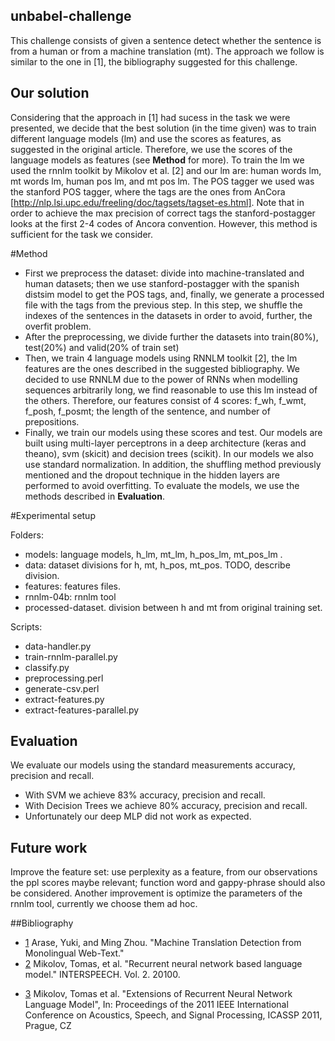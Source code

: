## unbabel-challenge
This challenge consists of given a sentence detect whether the sentence is from a human or from a machine translation (mt). The approach we follow is similar to the one in [1], the bibliography suggested for this challenge.

## Our solution
Considering that the approach in [1] had sucess in the task we were presented, we decide that the best solution (in the time given) was to train different language models (lm) and use the scores as features, as suggested in the original article. Therefore, we use the scores of the language models as features (see __Method__ for more). To train the lm we used the rnnlm toolkit by Mikolov et al. [2] and our lm are: human words lm, mt words lm, human pos lm, and mt pos lm. The POS tagger we used was the stanford POS tagger, where the tags are the ones from AnCora [http://nlp.lsi.upc.edu/freeling/doc/tagsets/tagset-es.html]. Note that in order to achieve the max precision of correct tags the stanford-postagger looks at the first 2-4 codes of Ancora convention. However, this method is sufficient for the task we consider.

#Method
+ First we preprocess the dataset: divide into machine-translated and human datasets; then we use stanford-postagger with the spanish distsim model to get the POS tags, and, finally, we generate a processed file with the tags from the previous step. In this step, we shuffle the indexes of the sentences in the datasets in order to avoid, further, the overfit problem.
+ After the preprocessing, we divide further the datasets into train(80%), test(20%) and valid(20% of train set)
+ Then, we train 4 language models using RNNLM toolkit [2], the lm features are the ones described in the suggested bibliography. We decided to use RNNLM due to the power of RNNs when modelling sequences arbitrarily long, we find reasonable to use this lm instead of the others. Therefore, our features consist of 4 scores: f\_wh, f\_wmt, f\_posh, f\_posmt; the length of the sentence, and number of prepositions.
+ Finally, we train our models using these scores and test. Our models are built using multi-layer perceptrons in a deep architecture (keras and theano), svm (skicit) and decision trees (scikit). In our models we also use standard normalization. In addition, the shuffling method previously mentioned and the dropout technique in the hidden layers are performed to avoid overfitting. To evaluate the models, we use the methods described in __Evaluation__.

#Experimental setup

Folders:
+ models: language models, h\_lm, mt\_lm, h\_pos\_lm, mt\_pos\_lm .
+ data: dataset divisions for h, mt, h\_pos, mt\_pos. TODO, describe division.
+ features: features files.
+ rnnlm-04b: rnnlm tool
+ processed-dataset. division between h and mt from original training set. 

Scripts:
+ data-handler.py
+ train-rnnlm-parallel.py
+ classify.py
+ preprocessing.perl
+ generate-csv.perl
+ extract-features.py
+ extract-features-parallel.py


## Evaluation
We evaluate our models using the standard measurements accuracy, precision and recall.
+ With SVM we achieve 83% accuracy, precision and recall.
+ With Decision Trees we achieve 80% accuracy, precision and recall.
+ Unfortunately our deep MLP did not work as expected.

## Future work
Improve the feature set: use perplexity as a feature, from our observations the ppl scores maybe relevant; function word and gappy-phrase should also be considered. Another improvement is optimize the parameters of the rnnlm tool, currently we choose them ad hoc.


##Bibliography
* [1](http://www.aclweb.org/anthology/P13-1157) Arase, Yuki, and Ming Zhou. "Machine Translation Detection from Monolingual Web-Text."
* [2](http://www.fit.vutbr.cz/research/groups/speech/publi/2010/mikolov_interspeech2010_IS100722.pdf) Mikolov, Tomas, et al. "Recurrent neural network based language model." INTERSPEECH. Vol. 2. 20100.
+ [3](http://www.fit.vutbr.cz/research/groups/speech/publi/2011/mikolov_icassp2011_5528.pdf) Mikolov, Tomas et al. "Extensions of Recurrent Neural Network Language Model", In: Proceedings of the 2011 IEEE International Conference on Acoustics, Speech, and Signal Processing, ICASSP 2011, Prague, CZ
